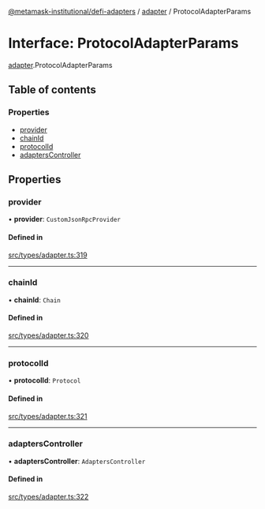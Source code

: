 [@metamask-institutional/defi-adapters](../README.md) / [adapter](../modules/adapter.md) / ProtocolAdapterParams

# Interface: ProtocolAdapterParams

[adapter](../modules/adapter.md).ProtocolAdapterParams

## Table of contents

### Properties

- [provider](adapter.ProtocolAdapterParams.md#provider)
- [chainId](adapter.ProtocolAdapterParams.md#chainid)
- [protocolId](adapter.ProtocolAdapterParams.md#protocolid)
- [adaptersController](adapter.ProtocolAdapterParams.md#adapterscontroller)

## Properties

### provider

• **provider**: `CustomJsonRpcProvider`

#### Defined in

[src/types/adapter.ts:319](https://github.com/consensys-vertical-apps/mmi-defi-adapters/blob/main/src/types/adapter.ts#L319)

___

### chainId

• **chainId**: `Chain`

#### Defined in

[src/types/adapter.ts:320](https://github.com/consensys-vertical-apps/mmi-defi-adapters/blob/main/src/types/adapter.ts#L320)

___

### protocolId

• **protocolId**: `Protocol`

#### Defined in

[src/types/adapter.ts:321](https://github.com/consensys-vertical-apps/mmi-defi-adapters/blob/main/src/types/adapter.ts#L321)

___

### adaptersController

• **adaptersController**: `AdaptersController`

#### Defined in

[src/types/adapter.ts:322](https://github.com/consensys-vertical-apps/mmi-defi-adapters/blob/main/src/types/adapter.ts#L322)
